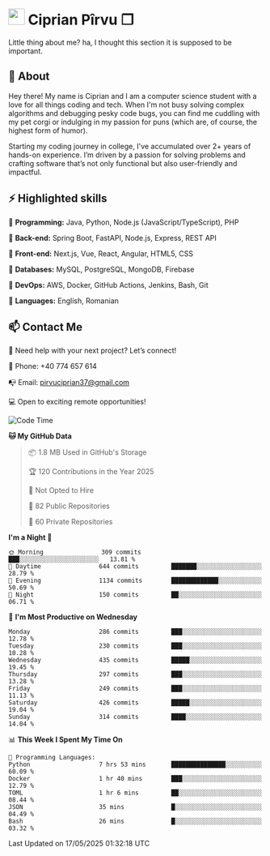 # <img height="32px" src="https://user-images.githubusercontent.com/74038190/216122041-518ac897-8d92-4c6b-9b3f-ca01dcaf38ee.png"> Ciprian Pîrvu ❐ </h1>

Little thing about me? ha, I thought this section it is supposed to be important.

## 🧐 About

Hey there! My name is Ciprian and I am a computer science student with a love for all things coding and tech. When I'm not busy solving complex algorithms and debugging pesky code bugs, you can find me cuddling with my pet corgi or indulging in my passion for puns (which are, of course, the highest form of humor).

Starting my coding journey in college, I've accumulated over 2+ years of hands-on experience. I’m driven by a passion for solving problems and crafting software that’s not only functional but also user-friendly and impactful.


## ⚡ Highlighted skills

🎯 **Programming:** Java, Python, Node.js (JavaScript/TypeScript), PHP

🎯 **Back-end:** Spring Boot, FastAPI, Node.js, Express, REST API

🎯 **Front-end:** Next.js, Vue, React, Angular, HTML5, CSS

🎯 **Databases:** MySQL, PostgreSQL, MongoDB, Firebase

🎯 **DevOps:** AWS, Docker, GitHub Actions, Jenkins, Bash, Git

🎯 **Languages:** English, Romanian



## 📫 Contact Me

🤝 Need help with your next project? Let’s connect!

📱 Phone: +40 774 657 614

📭 Email: pirvuciprian37@gmail.com


💻 Open to exciting remote opportunities!

<!--START_SECTION:waka-->
![Code Time](http://img.shields.io/badge/Code%20Time-2%2C314%20hrs%2021%20mins-blue)

**🐱 My GitHub Data** 

> 📦 1.8 MB Used in GitHub's Storage 
 > 
> 🏆 120 Contributions in the Year 2025
 > 
> 🚫 Not Opted to Hire
 > 
> 📜 82 Public Repositories 
 > 
> 🔑 60 Private Repositories 
 > 
**I'm a Night 🦉** 

```text
🌞 Morning                309 commits         ███░░░░░░░░░░░░░░░░░░░░░░   13.81 % 
🌆 Daytime                644 commits         ███████░░░░░░░░░░░░░░░░░░   28.79 % 
🌃 Evening                1134 commits        █████████████░░░░░░░░░░░░   50.69 % 
🌙 Night                  150 commits         ██░░░░░░░░░░░░░░░░░░░░░░░   06.71 % 
```
📅 **I'm Most Productive on Wednesday** 

```text
Monday                   286 commits         ███░░░░░░░░░░░░░░░░░░░░░░   12.78 % 
Tuesday                  230 commits         ███░░░░░░░░░░░░░░░░░░░░░░   10.28 % 
Wednesday                435 commits         █████░░░░░░░░░░░░░░░░░░░░   19.45 % 
Thursday                 297 commits         ███░░░░░░░░░░░░░░░░░░░░░░   13.28 % 
Friday                   249 commits         ███░░░░░░░░░░░░░░░░░░░░░░   11.13 % 
Saturday                 426 commits         █████░░░░░░░░░░░░░░░░░░░░   19.04 % 
Sunday                   314 commits         ████░░░░░░░░░░░░░░░░░░░░░   14.04 % 
```


📊 **This Week I Spent My Time On** 

```text
💬 Programming Languages: 
Python                   7 hrs 53 mins       ███████████████░░░░░░░░░░   60.09 % 
Docker                   1 hr 40 mins        ███░░░░░░░░░░░░░░░░░░░░░░   12.79 % 
TOML                     1 hr 6 mins         ██░░░░░░░░░░░░░░░░░░░░░░░   08.44 % 
JSON                     35 mins             █░░░░░░░░░░░░░░░░░░░░░░░░   04.49 % 
Bash                     26 mins             █░░░░░░░░░░░░░░░░░░░░░░░░   03.32 % 
```


 Last Updated on 17/05/2025 01:32:18 UTC
<!--END_SECTION:waka-->
